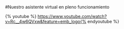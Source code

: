 #Nuestro asistente virtual en pleno funcionamiento

{% youtube %} https://www.youtube.com/watch?v=Rc__4w6QVxw&feature=emb_logo{% endyoutube %} 
